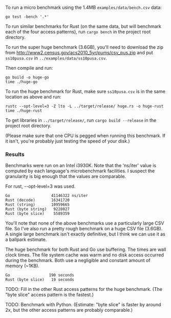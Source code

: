 To run a micro benchmark using the 1.4MB `examples/data/bench.csv` data:

    go test -bench '.*'

To run similar benchmarks for Rust (on the same data, but will benchmark each
of the four access patterns), run `cargo bench` in the project root directory.

To run the super huge benchmark (3.6GB), you'll need to download the zip from
http://www2.census.gov/acs2010_5yr/pums/csv_pus.zip and put `ss10pusa.csv` in
`../examples/data/ss10pusa.csv`.

Then compile and run:

    go build -o huge-go
    time ./huge-go

To run the huge benchmark for Rust, make sure `ss10pusa.csv` is in the same
location as above and run:

    rustc --opt-level=3 -Z lto -L ../target/release/ huge.rs -o huge-rust
    time ./huge-rust

To get libraries in `../target/release/`, run `cargo build --release` in the
project root directory.

(Please make sure that one CPU is pegged when running this benchmark. If it
isn't, you're probably just testing the speed of your disk.)


### Results

Benchmarks were run on an Intel i3930K. Note that the
'ns/iter' value is computed by each language's microbenchmark facilities. I
suspect the granularity is big enough that the values are comparable.

For rust, --opt-level=3 was used.

```
Go                  41146322 ns/iter
Rust (decode)       16341720
Rust (string)       10959665
Rust (byte string)   9228027
Rust (byte slice)    5589359
```

You'll note that none of the above benchmarks use a particularly large CSV
file. So I've also run a pretty rough benchmark on a huge CSV file (3.6GB). A
single large benchmark isn't exactly definitive, but I think we can use it as a
ballpark estimate.

The huge benchmark for both Rust and Go use buffering. The times are wall
clock times. The file system cache was warm and no disk access occurred during
the benchmark. Both use a negligible and constant amount of memory (~1KB).

```
Go                 190 seconds
Rust (byte slice)   19 seconds
```

TODO: Fill in the other Rust access patterns for the huge benchmark. (The "byte
slice" access pattern is the fastest.)

TODO: Benchmark with Python. (Estimate: "byte slice" is faster by around 2x,
but the other access patterns are probably comparable.)

